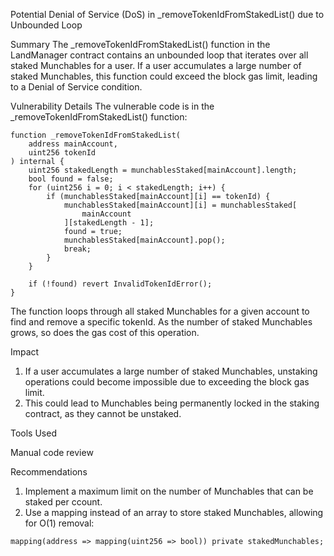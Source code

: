 Potential Denial of Service (DoS) in _removeTokenIdFromStakedList() due to Unbounded Loop

Summary
The _removeTokenIdFromStakedList() function in the LandManager contract contains an unbounded loop that iterates over all staked Munchables for a user. If a user accumulates a large number of staked Munchables, this function could exceed the block gas limit, leading to a Denial of Service condition.

Vulnerability Details
The vulnerable code is in the _removeTokenIdFromStakedList() function:
```solidity
function _removeTokenIdFromStakedList(
    address mainAccount,
    uint256 tokenId
) internal {
    uint256 stakedLength = munchablesStaked[mainAccount].length;
    bool found = false;
    for (uint256 i = 0; i < stakedLength; i++) {
        if (munchablesStaked[mainAccount][i] == tokenId) {
            munchablesStaked[mainAccount][i] = munchablesStaked[
                mainAccount
            ][stakedLength - 1];
            found = true;
            munchablesStaked[mainAccount].pop();
            break;
        }
    }
    
    if (!found) revert InvalidTokenIdError();
}
```

The function loops through all staked Munchables for a given account to find and remove a specific tokenId. As the number of staked Munchables grows, so does the gas cost of this operation.

Impact

1. If a user accumulates a large number of staked Munchables, unstaking operations could become impossible due to exceeding the block gas limit.
2. This could lead to Munchables being permanently locked in the staking contract, as they cannot be unstaked.


Tools Used

Manual code review


Recommendations

1. Implement a maximum limit on the number of Munchables that can be staked per ccount.
2. Use a mapping instead of an array to store staked Munchables, allowing for O(1) removal:
```solidity
mapping(address => mapping(uint256 => bool)) private stakedMunchables;
```